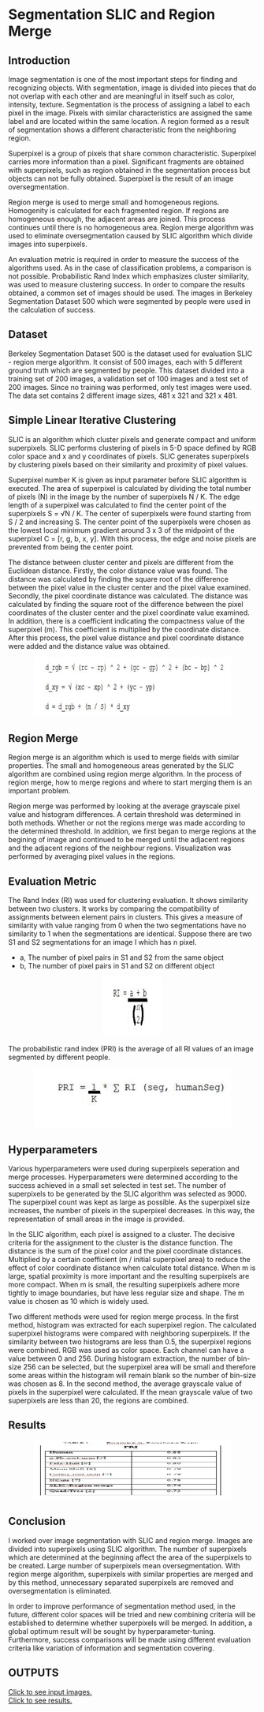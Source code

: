 # Segmentation SLIC and Region Merge

## Introduction
Image segmentation is one of the most important steps for finding and recognizing objects. With segmentation, image is divided into pieces that do not overlap with each other and are meaningful in itself such as color, intensity, texture. Segmentation is the process of assigning a label to each pixel in the image. Pixels with similar characteristics are assigned the same label and are located within the same location. A region formed as a result of segmentation shows a different characteristic from the neighboring region.

Superpixel is a group of pixels that share common characteristic. Superpixel carries more information than a pixel. Significant fragments are obtained with superpixels, such as region obtained in the segmentation process but objects can not be fully obtained. Superpixel is the result of an image oversegmentation.

Region merge is used to merge small and homogeneous regions. Homogenity is calculated for each fragmented region. If regions are homogeneous enough, the adjacent areas are joined. This process continues until there is no homogeneous area. Region merge algorithm was used to eliminate oversegmentation caused by SLIC algorithm which divide images into superpixels.

An evaluation metric is required in order to measure the success of the algorithms used. As in the case of classification problems, a comparison is not possible. Probabilistic Rand Index which emphasizes cluster similarity, was used to measure clustering success. In order to compare the results obtained, a common set of images should be used. The images in Berkeley Segmentation Dataset 500 which were segmented by people were used in the calculation of success.

## Dataset
Berkeley Segmentation Dataset 500 is the dataset used for evaluation SLIC - region merge algorithm. It consist of 500 images, each with 5 different ground truth which are segmented by people. This dataset divided into a training set of 200 images, a validation set of 100 images and a test set of 200 images. Since no training was performed, only test images were used. The data set contains 2 different image sizes, 481 x 321 and 321 x 481.

## Simple Linear Iterative Clustering
SLIC is an algorithm which cluster pixels and generate compact and uniform superpixels. SLIC performs clustering of pixels in 5-D space defined by RGB color space and x and y coordinates of pixels. SLIC generates superpixels by clustering pixels based on their similarity and proximity of pixel values.

Superpixel number K is given as input parameter before SLIC algorithm is executed. The area of superpixel is calculated by dividing the total number of pixels (N) in the image by the number of superpixels N / K. The edge length of a superpixel was calculated to find the center point of the superpixels S = √N / K. The center of superpixels were found starting from S / 2 and increasing S. The center point of the superpixels were chosen as the lowest local minimum gradient around 3 x 3 of the midpoint of the superpixel C = [r, g, b, x, y]. With this process, the edge and noise pixels are prevented from being the center point.

The distance between cluster center and pixels are different from the Euclidean distance. Firstly, the color distance value was found. The distance was calculated by finding the square root of the difference between the pixel value in the cluster center and the pixel value examined. Secondly, the pixel coordinate distance was calculated. The distance was calculated by finding the square root of the difference between the pixel coordinates of the cluster center and the pixel coordinate value examined. In addition, there is a coefficient indicating the compactness value of the superpixel (m). This coefficient is multiplied by the coordinate distance. After this process, the pixel value distance and pixel coordinate distance were added and the distance value was obtained.

<p align="center">
	<img src="/Images_Readme/Distance Function.JPG" alt="Distance Function" width="400" height="120">
</p>

## Region Merge
Region merge is an algorithm which is used to merge fields with similar properties. The small and homogeneous areas generated by the SLIC algorithm are combined using region merge algorithm. In the process of region merge, how to merge regions and where to start merging them is an important problem.

Region merge was performed by looking at the average grayscale pixel value and histogram differences. A certain threshold was determined in both methods. Whether or not the regions merge was made according to the determined threshold. In addition, we first began to merge regions at the begining of image and continued to be merged until the adjacent regions and the adjacent regions of the neighbour regions. Visualization was performed by averaging pixel values in the regions.

## Evaluation Metric
The Rand Index (RI) was used for clustering evaluation. It shows similarity between two clusters. It works by comparing the compatibility of assignments between element pairs in clusters. This gives a measure of similarity with value ranging from 0 when the two segmentations have no similarity to 1 when the segmentations are identical. Suppose there are two S1 and S2 segmentations for an image I which has n pixel.

- a, The number of pixel pairs in S1 and S2 from the same object
- b, The number of pixel pairs in S1 and S2 on different object

<p align="center">
	<img src="/Images_Readme/RI.JPG" alt="RI" width="120" height="120">
</p>

The probabilistic rand index (PRI) is the average of all RI values of an image segmented by different people.

<p align="center">
	<img src="/Images_Readme/PRI.JPG" alt="PRI" width="400" height="120">
</p>

## Hyperparameters
Various hyperparameters were used during superpixels seperation and merge processes. Hyperparameters were determined according to the success achieved in a small set selected in test set. The number of superpixels to be generated by the SLIC algorithm was selected as 9000. The superpixel count was kept as large as possible. As the superpixel size increases, the number of pixels in the superpixel decreases. In this way, the representation of small areas in the image is provided.

In the SLIC algorithm, each pixel is assigned to a cluster. The decisive criteria for the assignment to the cluster is the distance function. The distance is the sum of the pixel color and the pixel coordinate distances. Multiplied by a certain coefficient (m / initial superpixel area) to reduce the effect of color coordinate distance when calculate total distance. When m is large, spatial proximity is more important and the resulting superpixels are more compact. When m is small, the resulting superpixels adhere more tightly to image boundaries, but have less regular size and shape. The m value is chosen as 10 which is widely used.

Two different methods were used for region merge process. In the first method, histogram was extracted for each superpixel region. The calculated superpixel histograms were compared with neighboring superpixels. If the similarity between two histograms are less than 0.5, the superpixel regions were combined. RGB was used as color space. Each channel can have a value between 0 and 256. During histogram extraction, the number of bin-size 256 can be selected, but the superpixel area will be small and therefore some areas within the histogram will remain blank so the number of bin-size was chosen as 8. In the second method, the average grayscale value of pixels in the superpixel were calculated. If the mean grayscale value of two superpixels are less than 20, the regions are combined.

## Results
<p align="center">
	<img src="/Images_Readme/Experimental Result.JPG" alt="Experimental Result" width="400" height="120">
</p>

## Conclusion
I worked over image segmentation with SLIC and region merge. Images are divided into superpixels using SLIC algorithm. The number of superpixels which are determined at the beginning affect the area of the superpixels to be created. Large number of superpixels mean oversegmentation. With region merge algorithm, superpixels with similar properties are merged and by this method, unnecessary separated superpixels are removed and oversegmentation is eliminated.

In order to improve performance of segmentation method used, in the future, different color spaces will be tried and new combining criteria will be established to determine whether superpixels will be merged. In addition, a global optimum result will be sought by hyperparameter-tuning. Furthermore, success comparisons will be made using different evaluation criteria like variation of information and segmentation covering.

## OUTPUTS
[Click to see input images.](/Images) <br/>
[Click to see results.](/Output)
